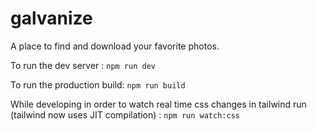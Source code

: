 # galvanize
A place to find and download your favorite photos.

To run the dev server :
`npm run dev`

To run the production build:
`npm run build`

While developing in order to watch real time css changes in tailwind run (tailwind now uses JIT compilation) :
`npm run watch:css`
